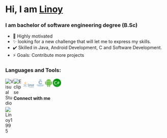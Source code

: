 # Hi, I am [**Linoy**][linkedin]

### I am bachelor of software engineering degree (B.Sc)
- 🌱 Highly motivated
- ✨ looking for a new challenge that will let me to express my skills.
- :heavy_check_mark: Skilled in Java, Android Development, C and Software Development.
- ⚡ Goals: Contribute more projects

### Languages and Tools:
<img align="left" alt="Visual Studio" width="26px" src="https://visualstudio.microsoft.com/wp-content/uploads/2019/02/VSWinIcon_100x.png" />
<img align="left" alt="Eclipse" width="26px" src="https://www.eclipse.org/downloads/assets/public/images/logo-eclipse.png" />
<img align="left" alt="JAVA" width="45px" src="https://raw.githubusercontent.com/github/explore/80688e429a7d4ef2fca1e82350fe8e3517d3494d/topics/java/java.png" />
<img align="left" alt="C"  width="26px" src="https://raw.githubusercontent.com/github/explore/80688e429a7d4ef2fca1e82350fe8e3517d3494d/topics/c/c.png" />
<img align="left" alt="Android" width="26px" src="https://raw.githubusercontent.com/github/explore/80688e429a7d4ef2fca1e82350fe8e3517d3494d/topics/android/android.png" />
<img align="left" alt="C#"  width="26px" src="https://raw.githubusercontent.com/github/explore/80688e429a7d4ef2fca1e82350fe8e3517d3494d/topics/csharp/csharp.png" />


<br />
<br />

#### Connect with me
[<img align="left" alt="Linoy1995" width="22px" src="https://cdn.jsdelivr.net/npm/simple-icons@v3/icons/linkedin.svg" />][linkedin]
 
<br />
<br />

[linkedin]: https://www.linkedin.com/in/linoy-shemo
